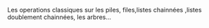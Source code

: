 Les operations classiques sur les piles, files,listes chainnées ,listes doublement chainnées, les arbres...
